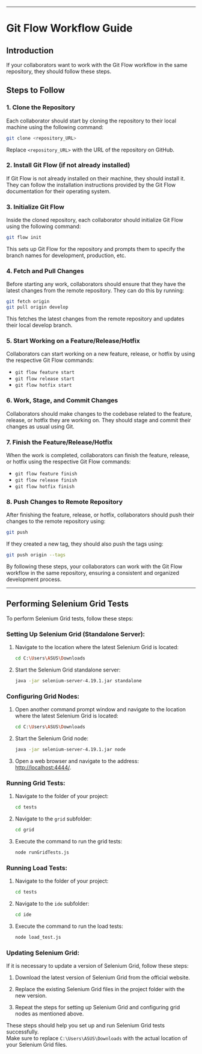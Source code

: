 ---

# **Git Flow Workflow Guide**

## **Introduction**

If your collaborators want to work with the Git Flow workflow in the same repository, they should follow these steps.

## **Steps to Follow**

### **1. Clone the Repository**

Each collaborator should start by cloning the repository to their local machine using the following command: 
```bash 
git clone <repository_URL>
```
Replace `<repository_URL>` with the URL of the repository on GitHub.

### **2. Install Git Flow (if not already installed)**

If Git Flow is not already installed on their machine, they should install it. They can follow the installation instructions provided by the Git Flow documentation for their operating system.

### **3. Initialize Git Flow**

Inside the cloned repository, each collaborator should initialize Git Flow using the following command: 
```bash 
git flow init
```
This sets up Git Flow for the repository and prompts them to specify the branch names for development, production, etc.

### **4. Fetch and Pull Changes**

Before starting any work, collaborators should ensure that they have the latest changes from the remote repository. They can do this by running:
```bash 
git fetch origin 
git pull origin develop
```
This fetches the latest changes from the remote repository and updates their local develop branch.

### **5. Start Working on a Feature/Release/Hotfix**

Collaborators can start working on a new feature, release, or hotfix by using the respective Git Flow commands:
- `git flow feature start`
- `git flow release start`
- `git flow hotfix start`

### **6. Work, Stage, and Commit Changes**

Collaborators should make changes to the codebase related to the feature, release, or hotfix they are working on. They should stage and commit their changes as usual using Git.

### **7. Finish the Feature/Release/Hotfix**

When the work is completed, collaborators can finish the feature, release, or hotfix using the respective Git Flow commands:
- `git flow feature finish`
- `git flow release finish`
- `git flow hotfix finish`

### **8. Push Changes to Remote Repository**

After finishing the feature, release, or hotfix, collaborators should push their changes to the remote repository using:
```bash 
git push
```
If they created a new tag, they should also push the tags using:
```bash 
git push origin --tags
```

By following these steps, your collaborators can work with the Git Flow workflow in the same repository, ensuring a consistent and organized development process.



***

## Performing Selenium Grid Tests

To perform Selenium Grid tests, follow these steps:

### Setting Up Selenium Grid (Standalone Server):

1. Navigate to the location where the latest Selenium Grid is located:

    ```bash
    cd C:\Users\ASUS\Downloads
    ```

2. Start the Selenium Grid standalone server:

    ```bash
    java -jar selenium-server-4.19.1.jar standalone
    ```

### Configuring Grid Nodes:

1. Open another command prompt window and navigate to the location where the latest Selenium Grid is located:

    ```bash
    cd C:\Users\ASUS\Downloads
    ```

2. Start the Selenium Grid node:

    ```bash
    java -jar selenium-server-4.19.1.jar node
    ```

3. Open a web browser and navigate to the address: [http://localhost:4444/](http://localhost:4444/).

### Running Grid Tests:

1. Navigate to the folder of your project:

    ```bash
    cd tests
    ```

2. Navigate to the `grid` subfolder:

    ```bash
    cd grid
    ```

3. Execute the command to run the grid tests:

    ```bash
    node runGridTests.js
    ```
### Running Load Tests:

1. Navigate to the folder of your project:

    ```bash
    cd tests
    ```

2. Navigate to the `ide` subfolder:

    ```bash
    cd ide
    ```

3. Execute the command to run the load tests:

    ```bash
    node load_test.js
    ```

### Updating Selenium Grid:

If it is necessary to update a version of Selenium Grid, follow these steps:

1. Download the latest version of Selenium Grid from the official website.

2. Replace the existing Selenium Grid files in the project folder with the new version.

3. Repeat the steps for setting up Selenium Grid and configuring grid nodes as mentioned above.

These steps should help you set up and run Selenium Grid tests successfully. <br>
Make sure to replace `C:\Users\ASUS\Downloads` with the actual location of your Selenium Grid files.

